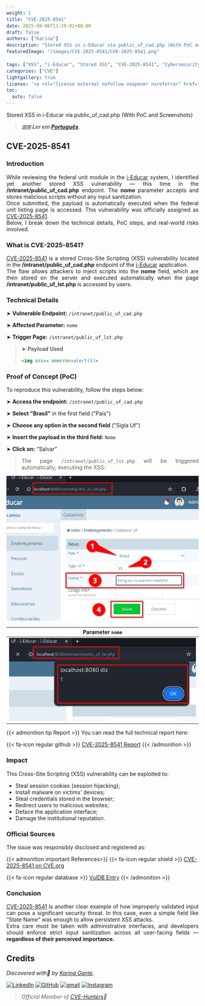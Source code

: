 ```yaml
---
weight: 1
title: "CVE-2025-8541"
date: 2025-08-06T21:29:01+08:00
draft: false
authors: ["Karina"]
description: "Stored XSS in i-Educar via public_uf_cad.php (With PoC and Screenshots)"
featuredImage: "/images/CVE-2025-8541/CVE-2025-8541.png"

tags: ["XSS", "i-Educar", "Stored XSS", "CVE-2025-8541", "Cybersecurity"]
categories: ["CVE"]
lightgallery: true
license: '<a rel="license external nofollow noopener noreferrer" href="https://creativecommons.org/licenses/by-nc/4.0/" target="_blank">CC BY-NC 4.0</a>'
toc:
  auto: false
---
```


Stored XSS in i-Educar via public_uf_cad.php (With PoC and Screenshots)

<!--more-->

> ***🇧🇷 Ler em [Português](http://karinagante.github.io/pt-br/cve-2025-8541).***

## CVE-2025-8541

### Introduction

<p align="justify">While reviewing the federal unit module in the <a href="https://github.com/portabilis/i-educar" target=_blank>i-Educar</a> system, I identified yet another stored XSS vulnerability — this time in the <b>/intranet/public_uf_cad.php</b> endpoint. The <b>nome</b> parameter accepts and stores malicious scripts without any input sanitization. </br> Once submitted, the payload is automatically executed when the federal unit listing page is accessed. This vulnerability was officially assigned as <a href="https://www.cve.org/CVERecord?id=CVE-2025-8541" target=_blank>CVE-2025-8541</a>. </br> Below, I break down the technical details, PoC steps, and real-world risks involved. </p>

### What is CVE-2025-8541?

<p align="justify"><a href="https://www.cve.org/CVERecord?id=CVE-2025-8541" target=_blank>CVE-2025-8541</a> is a stored Cross-Site Scripting (XSS) vulnerability located in the <b>/intranet/public_uf_cad.php</b> endpoint of the <a href="https://github.com/portabilis/i-educar" target=_blank>i-Educar</a> application. </br> The flaw allows attackers to inject scripts into the <b>nome</b> field, which are then stored on the server and executed automatically when the page <b>/intranet/public_uf_lst.php</b> is accessed by users. </p>

### Technical Details

➤ **Vulnerable Endpoint:** `/intranet/public_uf_cad.php`

➤ **Affected Parameter:** `nome`

➤ **Trigger Page:** `/intranet/public_uf_lst.php`

> ➤ **Payload Used** 
> ```html
><img src=x onerror=alert(1)>
>```

### Proof of Concept (PoC)

To reproduce this vulnerability, follow the steps below:

➤ **Access the endpoint:** `/intranet/public_uf_cad.php`

➤ **Select "Brasil"** in the first field ("País")

➤ **Choose any option in the second field** ("Sigla Uf")

➤ **Insert the payload in the third field:** `Nome`

➤ **Click on:** “Salvar”

> <p align="justify">The page <code>/intranet/public_uf_lst.php</code> will be triggered automatically, executing the XSS:</p>

<p align="center">
<img src="/images/CVE-2025-8541/PoC1.png">
</p>

|   Parameter `nome`         |
|:------------:|
| ![](/images/CVE-2025-8541/PoC2.png)    |

{{< admonition tip Report >}} 
You can read the full technical report here:

{{< fa-icon regular github >}} 
[CVE-2025-8541 Report](https://github.com/KarinaGante/KGSec/blob/main/CVEs/i-educar/CVE-2025-8541.md)
{{< /admonition >}}

### Impact

This Cross-Site Scripting (XSS) vulnerability can be exploited to:

- Steal session cookies (session hijacking);
- Install malware on victims' devices;
- Steal credentials stored in the browser;
- Redirect users to malicious websites;
- Deface the application interface;
- Damage the institutional reputation.

### Official Sources

The issue was responsibly disclosed and registered as:

{{< admonition important References>}} 
{{< fa-icon regular shield >}} 
[CVE-2025-8541 on CVE.org](https://www.cve.org/CVERecord?id=CVE-2025-8541)

{{< fa-icon regular database >}} 
[VulDB Entry](https://vuldb.com/?id.318670)
{{< /admonition >}}

### Conclusion

<p align="justify"><a href="https://www.cve.org/CVERecord?id=CVE-2025-8541" target=_blank>CVE-2025-8541</a> is another clear example of how improperly validated input can pose a significant security threat. In this case, even a simple field like “State Name” was enough to allow persistent XSS attacks. </br> Extra care must be taken with administrative interfaces, and developers should enforce strict input sanitization across all user-facing fields — <b>regardless of their perceived importance.</b></p>

## Credits

*Discovered with💜 by [Karina Gante](https://karinagante.github.io/).*  

[![LinkedIn](https://skillicons.dev/icons?i=linkedin&theme=dark)](https://www.linkedin.com/in/karina-gante/)
[![GitHub](https://skillicons.dev/icons?i=github&theme=dark)](https://www.github.com/KarinaGante/)
[![gmail](https://skillicons.dev/icons?i=gmail&theme=dark)](mailto:karina.g@aluno.ifsp.edu.br)
[![Instagram](https://skillicons.dev/icons?i=instagram&theme=dark)](https://www.instagram.com/karinovisk02/)

> *Official Member of [CVE-Hunters](https://www.cvehunters.com/)🏹*